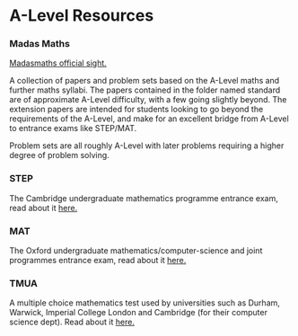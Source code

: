 # A-Level Resources

### Madas Maths

[Madasmaths official sight.](https://madasmaths.com/)

A collection of papers and problem sets based on the A-Level maths and further maths syllabi. The papers contained in the folder named standard are of approximate A-Level difficulty, with a few going slightly beyond. The extension papers are intended for students looking to go beyond the requirements of the A-Level, and make for an excellent bridge from A-Level to entrance exams like STEP/MAT. 

Problem sets are all roughly A-Level with later problems requiring a higher degree of problem solving. 

### STEP 

The Cambridge undergraduate mathematics programme entrance exam, read about it [here.](https://www.maths.cam.ac.uk/undergrad/admissions/step)

### MAT

The Oxford undergraduate mathematics/computer-science and joint programmes entrance exam, read about it [here.](https://www.maths.ox.ac.uk/study-here/undergraduate-study/maths-admissions-test)

### TMUA

A multiple choice mathematics test used by universities such as Durham, Warwick, Imperial College London and Cambridge (for their computer science dept). Read about it [here.](https://www.undergraduate.study.cam.ac.uk/apply/how/maths-admission-test)
